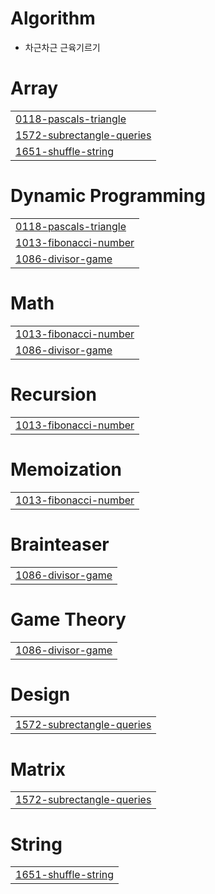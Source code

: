 # Algorithm

- 차근차근 근육기르기


# Array
|  |
| ------- |
| [0118-pascals-triangle](https://github.com/Mo-bile/python_Algorithm/tree/master/0118-pascals-triangle) |
| [1572-subrectangle-queries](https://github.com/Mo-bile/python_Algorithm/tree/master/1572-subrectangle-queries) |
| [1651-shuffle-string](https://github.com/Mo-bile/python_Algorithm/tree/master/1651-shuffle-string) |
# Dynamic Programming
|  |
| ------- |
| [0118-pascals-triangle](https://github.com/Mo-bile/python_Algorithm/tree/master/0118-pascals-triangle) |
| [1013-fibonacci-number](https://github.com/Mo-bile/python_Algorithm/tree/master/1013-fibonacci-number) |
| [1086-divisor-game](https://github.com/Mo-bile/python_Algorithm/tree/master/1086-divisor-game) |
# Math
|  |
| ------- |
| [1013-fibonacci-number](https://github.com/Mo-bile/python_Algorithm/tree/master/1013-fibonacci-number) |
| [1086-divisor-game](https://github.com/Mo-bile/python_Algorithm/tree/master/1086-divisor-game) |
# Recursion
|  |
| ------- |
| [1013-fibonacci-number](https://github.com/Mo-bile/python_Algorithm/tree/master/1013-fibonacci-number) |
# Memoization
|  |
| ------- |
| [1013-fibonacci-number](https://github.com/Mo-bile/python_Algorithm/tree/master/1013-fibonacci-number) |
# Brainteaser
|  |
| ------- |
| [1086-divisor-game](https://github.com/Mo-bile/python_Algorithm/tree/master/1086-divisor-game) |
# Game Theory
|  |
| ------- |
| [1086-divisor-game](https://github.com/Mo-bile/python_Algorithm/tree/master/1086-divisor-game) |
# Design
|  |
| ------- |
| [1572-subrectangle-queries](https://github.com/Mo-bile/python_Algorithm/tree/master/1572-subrectangle-queries) |
# Matrix
|  |
| ------- |
| [1572-subrectangle-queries](https://github.com/Mo-bile/python_Algorithm/tree/master/1572-subrectangle-queries) |
# String
|  |
| ------- |
| [1651-shuffle-string](https://github.com/Mo-bile/python_Algorithm/tree/master/1651-shuffle-string) |